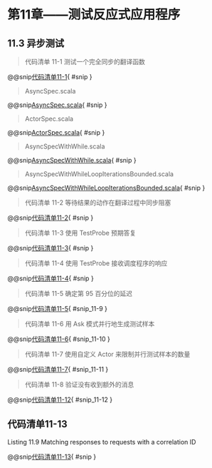 # 第11章——测试反应式应用程序

## 11.3 异步测试

> 代码清单 11-1 测试一个完全同步的翻译函数

@@snip[代码清单11-1](../../../../chapter11/src/test/scala/chapter11/SynchronousSpec.scala){ #snip }

> AsyncSpec.scala

@@snip[AsyncSpec.scala](../../../../chapter11/src/test/scala/chapter11/AsyncSpec.scala){ #snip }

> ActorSpec.scala

@@snip[ActorSpec.scala](../../../../chapter11/src/test/scala/chapter11/ActorSpec.scala){ #snip }

> AsyncSpecWithWhile.scala

@@snip[AsyncSpecWithWhile.scala](../../../../chapter11/src/test/scala/chapter11/AsyncSpecWithWhile.scala){ #snip }

> AsyncSpecWithWhileLoopIterationsBounded.scala

@@snip[AsyncSpecWithWhileLoopIterationsBounded.scala](../../../../chapter11/src/test/scala/chapter11/AsyncSpecWithWhileLoopIterationsBounded.scala){ #snip }

> 代码清单 11-2 等待结果的动作在翻译过程中同步阻塞

@@snip[代码清单11-2](../../../../chapter11/src/test/scala/chapter11/AsyncSpecWithAwait.scala){ #snip }

> 代码清单 11-3 使用 TestProbe 预期答复

@@snip[代码清单11-3](../../../../chapter11/src/test/scala/chapter11/ActorSpecWithExpectMsg.scala){ #snip }

> 代码清单 11-4 使用 TestProbe 接收调度程序的响应

@@snip[代码清单11-4](../../../../chapter11/src/test/scala/chapter11/SchedulerSpec.scala){ #snip }

> 代码清单 11-5 确定第 95 百分位的延迟

@@snip[代码清单11-5](../../../../chapter11/src/test/scala/chapter11/EchoServiceSpec.scala){ #snip_11-9 }

> 代码清单 11-6 用 Ask 模式并行地生成测试样本

@@snip[代码清单11-6](../../../../chapter11/src/test/scala/chapter11/EchoServiceSpec.scala){ #snip_11-10 }

> 代码清单 11-7 使用自定义 Actor 来限制并行测试样本的数量

@@snip[代码清单11-7](../../../../chapter11/src/test/scala/chapter11/EchoServiceSpec.scala){ #snip_11-11 }

> 代码清单 11-8 验证没有收到额外的消息

@@snip[代码清单11-12](../../../../chapter11/src/test/scala/chapter11/SchedulerSpec.scala){ #snip_11-12 }

## 代码清单11-13

Listing 11.9 Matching responses to requests with a correlation ID

@@snip[代码清单11-13](../../../../chapter11/src/test/scala/chapter11/DataIngesterSpec.scala){ #snip }





